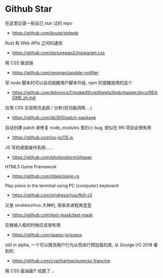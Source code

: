 # Github Star

在这里记录一些自己 star 过的 repo

* https://github.com/koute/stdweb

Rust 和 Web APIs 之间的通信

* https://github.com/picturepan2/instagram.css

用 CSS 做滤镜

* https://github.com/yeoman/update-notifier

写 node 脚本时可以自动提醒用户脚本升级, npm 的提醒就用的这个

* https://github.com/jbtronics/CrookedStyleSheets/blob/master/docs/README.zh.md

仅用 CSS 实现网页追踪 / 分析(尼玛脑洞啊....)

* https://github.com/ds300/patch-package

自动创建 patch 来修复 node_modules 里的小 bug, 貌似在 RN 项目会很有用

* https://github.com/os-js/OS.js

JS 写的桌面操作系统......

* https://github.com/photonstorm/phaser

HTML5 Game Framework

* https://github.com/ritiek/piano-rs

Play piano in the terminal using PC (computer) keyboard

* https://github.com/sindresorhus/fkill-cli

又是 sindresorhus 大神的, 用来杀进程爽歪歪

* https://github.com/text-mask/text-mask

在做输入框的时候应该很有用

* https://github.com/guess-js/guess

still in alpha, 一个可以猜测用户行为从而进行预加载的库, 从 Goolge I/O 2018 看到的.

* https://github.com/cyanharlow/purecss-francine

用 CSS 画油画?! 给跪了...